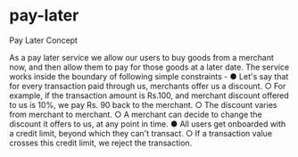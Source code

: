 # pay-later
Pay Later Concept

As a pay later service we allow our users to buy goods from a merchant now, and then allow them to pay for those goods at a later date.
The service works inside the boundary of following simple constraints -
● Let's say that for every transaction paid through us, merchants offer us a discount.
○ For example, if the transaction amount is Rs.100, and merchant discount offered to us is 10%, we pay Rs. 90 back to the merchant.
○ The discount varies from merchant to merchant.
○ A merchant can decide to change the discount it offers to us, at any point in time.
● All users get onboarded with a credit limit, beyond which they can't transact.
○ If a transaction value crosses this credit limit, we reject the transaction.
